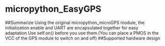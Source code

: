 # micropython_EasyGPS
##Summarize
    Using the original micropython_microGPS module, the initialization enable and UART are encapsulated together for easy adaptation
    Use self.on() before you use them.(You can place a PMOS in the VCC of the GPS module to switch on and off)
##Supported hardware design


